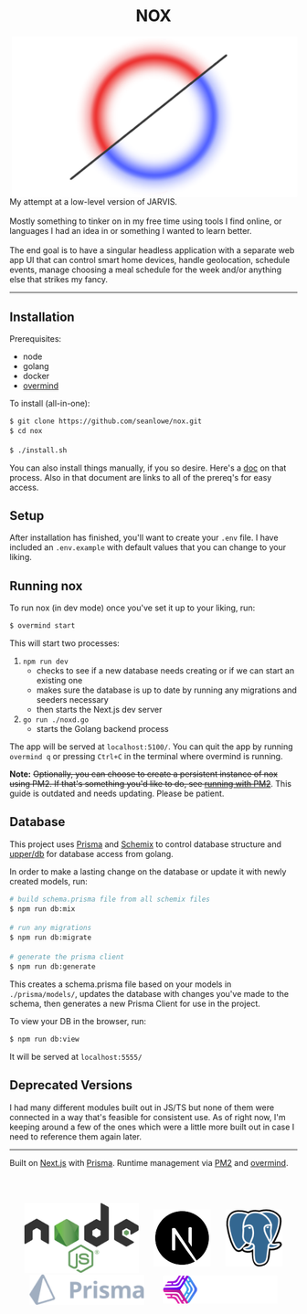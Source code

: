 <h1 align="center"> <b> NOX </b> </h1>

<img align="right" alt="NOX Logo" src="assets/nox.png" width="500" />
<div>
  My attempt at a low-level version of JARVIS.
  <br></br>
  Mostly something to tinker on in my free time using tools I find online, or languages I had an idea in or something I wanted to learn better.
  <br></br>
  The end goal is to have a singular headless application with a separate web app UI that can control smart home devices, handle geolocation, schedule events, manage choosing a meal schedule for the week and/or anything else that strikes my fancy.
</div>

<hr></hr>

## Installation

Prerequisites:
* node
* golang
* docker
* [overmind](https://github.com/DarthSim/overmind)


To install (all-in-one):
```bash
$ git clone https://github.com/seanlowe/nox.git
$ cd nox

$ ./install.sh
```

You can also install things manually, if you so desire. Here's a [doc](./docs/manual-installation.md) on that process. Also in that document are links to all of the prereq's for easy access.

## Setup
After installation has finished, you'll want to create your `.env` file. I have included an `.env.example` with default values that you can change to your liking.

## Running nox
To run nox (in dev mode) once you've set it up to your liking, run:
```bash
$ overmind start
```
This will start two processes:
1. `npm run dev`
    - checks to see if a new database needs creating or if we can start an existing one
    - makes sure the database is up to date by running any migrations and seeders necessary
    - then starts the Next.js dev server
2. `go run ./noxd.go`
    - starts the Golang backend process

The app will be served at `localhost:5100/`. You can quit the app by running `overmind q` or pressing `Ctrl+C` in the terminal where overmind is running.

**Note:** ~~Optionally, you can choose to create a persistent instance of nox using PM2. If that's something you'd like to do, see [running with PM2](./docs/running-with-pm2.md)~~. This guide is outdated and needs updating. Please be patient.


## Database
This project uses [Prisma](https://www.prisma.io/) and [Schemix](https://github.com/ridafkih/schemix) to control database structure and [upper/db](https://github.com/upper/db) for database access from golang. 

In order to make a lasting change on the database or update it with newly created models, run:
```bash
# build schema.prisma file from all schemix files
$ npm run db:mix

# run any migrations
$ npm run db:migrate

# generate the prisma client
$ npm run db:generate
```
This creates a schema.prisma file based on your models in `./prisma/models/`, updates the database with changes you've made to the schema, then generates a new Prisma Client for use in the project.

To view your DB in the browser, run:
```bash
$ npm run db:view
```
It will be served at `localhost:5555/`


## Deprecated Versions
I had many different modules built out in JS/TS but none of them were connected in a way that's feasible for consistent use. As of right now, I'm keeping around a few of the ones which were a little more built out in case I need to reference them again later.

<hr></hr>

Built on [Next.js](https://nextjs.org/) with [Prisma](https://www.prisma.io/). Runtime management via [PM2](https://pm2.keymetrics.io/) and [overmind](https://github.com/DarthSim/overmind).

<br></br>

<!--
 - these styles will get stripped but leaving them in for when I get around to making
 - enough documentation to make a decent Github Pages
-->
<div style="display: flex; justify-content: space-evenly; align-items: center; flex-wrap: wrap;">
  <!-- nodeJS  -->
  <a href="https://github.com/nodejs" target="blank">
    <img alt="Node.js Logo" src="assets/node.svg" width="200" />
  </a>

  <!-- next.js -->
  <a href="https://github.com/vercel/next.js" target="blank">
    <img alt="Next.js Logo" src="assets/next.png" width="100" >
  </a>

  <!-- postgres -->
  <a href="https://github.com/postgres" target="blank">
    <img alt="PostgreSQL Logo" src="assets/postgres.png" width="100" >
  </a>

  <!-- prisma -->
  <a href="https://github.com/prisma/" target="blank">
    <img alt="Prisma Logo" src="assets/prisma.png" width="200" >
  </a>

  <!-- pm2 -->
  <a href="https://github.com/Unitech/pm2" target="blank">
    <img alt="PM2 logo" src="assets/pm2.png" width="200">
  </a>
</div>

<br />
